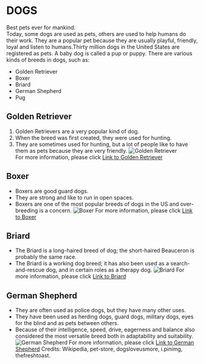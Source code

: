 # DOGS
Best pets ever for mankind.  
Today, some dogs are used as pets, others are used to help humans do their work. They are a popular pet because they are usually playful, friendly, loyal and listen to humans.Thirty million dogs in the United States are registered as pets. A baby dog is called a pup or puppy.
There are various kinds of breeds in dogs, such as:
- Golden Retriever
- Boxer
- Briard 
- German Shepherd
- Pug
## Golden Retriever
1. Golden Retrievers are a very popular kind of dog. 
1. When the breed was first created, they were used for hunting.
1. They are sometimes used for hunting, but a lot of people like to have them as pets because they are very friendly.
![Golden Retriever](https://pet-store.org/wp-content/uploads/2019/12/golden-retriever-puppy-788x525.jpg)  
For more information, please click [Link to Golden Retriever](https://simple.wikipedia.org/wiki/Golden_Retriever)  
## Boxer
- Boxers are good guard dogs.
- They are strong and like to run in open spaces.
- Boxers are one of the most popular breeds of dogs in the US and over-breeding is a concern.
![Boxer](https://dogsloveusmore.com/wp-content/uploads/2018/05/boxer-dog.jpg)
For more information, please click [Link to Boxer](https://simple.wikipedia.org/wiki/Boxer_(dog))  
## Briard
* The Briard is a long-haired breed of dog; the short-haired Beauceron is probably the same race.
* The Briard is a working dog breed; it has also been used as a search-and-rescue dog, and in certain roles as a therapy dog.
![Briard](https://i.pinimg.com/originals/ee/c5/60/eec560022ff4d3a04ae8011ab6fcc97b.jpg)
For more information, please click [Link to Briard](https://simple.wikipedia.org/wiki/Briard)  
## German Shepherd
- They are often used as police dogs, but they have many other uses.
- They have been used as herding dogs, guard dogs, military dogs, eyes for the blind and as pets between others.
- Because of their intelligence, speed, drive, eagerness and balance also considered the most versatile breed both in adaptability and suitability.
![German Shepherd](https://thefreshtoast.com/wp-content/uploads/2018/10/dogs-of-instagram-the-german-shepard-1068x580.jpg)
For more information, please click [Link to German Shepherd](https://simple.wikipedia.org/wiki/German_Shepherd) 
Credits: Wikipedia, pet-store, dogsloveusmore, i.pinimg, thefreshtoast.  
